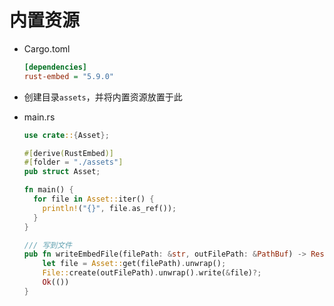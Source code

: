 # 内置资源

- Cargo.toml

  ```ini
  [dependencies]
  rust-embed = "5.9.0"
  ```

- 创建目录`assets`，并将内置资源放置于此
- main.rs

  ```rust
  use crate::{Asset};

  #[derive(RustEmbed)]
  #[folder = "./assets"]
  pub struct Asset;

  fn main() {
    for file in Asset::iter() {
      println!("{}", file.as_ref());
    }
  }

  /// 写到文件
  pub fn writeEmbedFile(filePath: &str, outFilePath: &PathBuf) -> Result<(), Box<dyn Error>> {
      let file = Asset::get(filePath).unwrap();
      File::create(outFilePath).unwrap().write(&file)?;
      Ok(())
  }
  ```
